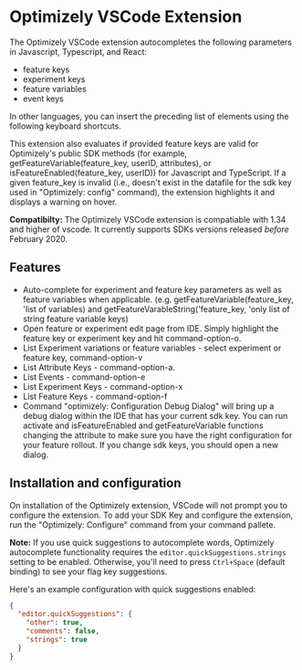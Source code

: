 # Optimizely VSCode Extension

The Optimizely VSCode extension autocompletes the following parameters in Javascript, Typescript, and React:
- feature keys
- experiment keys
- feature variables
- event keys

In other languages, you can insert the preceding list of elements using the following keyboard shortcuts.

This extension also evaluates if provided feature keys are valid for Optimizely's public SDK methods (for example, getFeatureVariable(feature_key, userID, attributes), or isFeatureEnabled(feature_key, userID)) for Javascript and TypeScript. If a given feature_key is invalid (i.e., doesn't exist in the datafile for the sdk key used in "Optimizely: config" command), the extension highlights it and displays a warning on hover.

**Compatibilty:** The Optimizely VSCode extension is compatiable with 1.34 and higher of vscode. It currently supports SDKs versions released *before* February 2020.

## Features

- Auto-complete for experiment and feature key parameters as well as feature variables when applicable. (e.g. getFeatureVariable(feature_key, 'list of variables) and getFeatureVarableString('feature_key, 'only list of string feature variable keys)
- Open feature or experiment edit page from IDE.  Simply highlight the feature key or experiment key and hit command-option-o.
- List Experiment variations or feature variables - select experiment or feature key, command-option-v
- List Attribute Keys - command-option-a.
- List Events - command-option-e
- List Experiment Keys - command-option-x
- List Feature Keys - command-option-f
- Command "optimizely: Configuration Debug Dialog" will bring up a debug dialog within the IDE that has your current sdk key.  You can run activate and isFeatureEnabled and getFeatureVariable functions changing the attribute to make sure you have the right configuration for your feature rollout.  If you change sdk keys, you should open a new dialog.

## Installation and configuration

On installation of the Optimizely extension, VSCode will not prompt you to configure the extension. To add your SDK Key and configure the extension, run the "Optimizely: Configure" command from your command pallete.

**Note:** If you use quick suggestions to autocomplete words, Optimizely autocomplete functionality requires the `editor.quickSuggestions.strings` setting to be enabled. Otherwise, you'll need to press `Ctrl+Space` (default binding) to see your flag key suggestions.

Here's an example configuration with quick suggestions enabled:

```json
{
  "editor.quickSuggestions": {
    "other": true,
    "comments": false,
    "strings": true
  }
}
```
